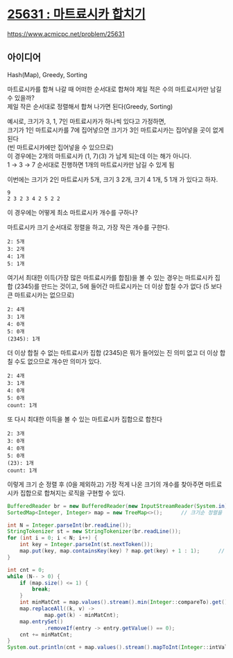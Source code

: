 # [25631 : 마트료시카 합치기](https://www.acmicpc.net/problem/25631)
https://www.acmicpc.net/problem/25631

## 아이디어
Hash(Map), Greedy, Sorting

마트료시카를 합쳐 나갈 때 어떠한 순서대로 합쳐야 제일 적은 수의 마트료시카만 남길 수 있을까?  
제일 작은 순서대로 정렬해서 합쳐 나가면 된다(Greedy, Sorting)

예시로, 크기가 3, 1, 7인 마트료시카가 하나씩 있다고 가정하면,  
크기가 1인 마트료시카를 7에 집어넣으면 크기가 3인 마트료시카는 집어넣을 곳이 없게 된다  
(빈 마트료시카에만 집어넣을 수 있으므로)  
이 경우에는 2개의 마트료시카 (1, 7)(3) 가 남게 되는데 이는 해가 아니다.  
1 → 3 → 7 순서대로 진행하면 1개의 마트료시카만 남길 수 있게 됨

이번에는 크기가 2인 마트료시카 5개, 크기 3 2개, 크기 4 1개, 5 1개 가 있다고 하자.
```text
9
2 3 2 3 4 2 5 2 2
```

이 경우에는 어떻게 최소 마트료시카 개수를 구하나?

마트료시카 크기 순서대로 정렬을 하고, 가장 작은 개수를 구한다.
```text
2: 5개
3: 2개
4: 1개
5: 1개
```

여기서 최대한 이득(가장 많은 마트료시카를 합침)을 볼 수 있는 경우는 마트료시카 집합 (2345)를 만드는 것이고, 5에 들어간 마트료시카는 더 이상 합칠 수가 없다 (5 보다 큰 마트료시카는 없으므로)
```text
2: 4개
3: 1개
4: 0개
5: 0개
(2345): 1개
```

더 이상 합칠 수 없는 마트료시카 집합 (2345)은 뭐가 들어있는 진 의미 없고 더 이상 합칠 수도 없으므로 개수만 의미가 있다.
```text
2: 4개
3: 1개
4: 0개
5: 0개
count: 1개
```

또 다시 최대한 이득을 볼 수 있는 마트료시카 집합으로 합친다
```text
2: 3개
3: 0개
4: 0개
5: 0개
(23): 1개
count: 1개
```

이렇게 크기 순 정렬 후 (0을 제외하고) 가장 적게 나온 크기의 개수를 찾아주면 마트료시카 집합으로 합쳐지는 로직을 구현할 수 있다.

```java
BufferedReader br = new BufferedReader(new InputStreamReader(System.in));
SortedMap<Integer, Integer> map = new TreeMap<>();      // 크기순 정렬을 위한 SortedMap

int N = Integer.parseInt(br.readLine());
StringTokenizer st = new StringTokenizer(br.readLine());
for (int i = 0; i < N; i++) {
    int key = Integer.parseInt(st.nextToken());
    map.put(key, map.containsKey(key) ? map.get(key) + 1 : 1);      // 입력하는 크기가 몇 번 나오는지 카운팅
}

int cnt = 0;
while (N-- > 0) {
    if (map.size() <= 1) {
        break;
    }
    int minMatCnt = map.values().stream().min(Integer::compareTo).get();    // 합칠 수 있는 마트료시카 중에 가장 적게 나온 횟수 찾음
    map.replaceAll((k, v) ->
            map.get(k) - minMatCnt);                                        // 위에서 구한 횟수로 남아있는 모든 마트료시카를 합칠 수 있다
    map.entrySet()
            .removeIf(entry -> entry.getValue() == 0);                      // 존재하지 않는 마트료시카는 제거
    cnt += minMatCnt;                                                       // 합쳐진 마트료시카 개수를 더해줌
}
System.out.println(cnt + map.values().stream().mapToInt(Integer::intValue).sum());      // 합쳐지지 않은 남은 마트료시카도 더해준다
```